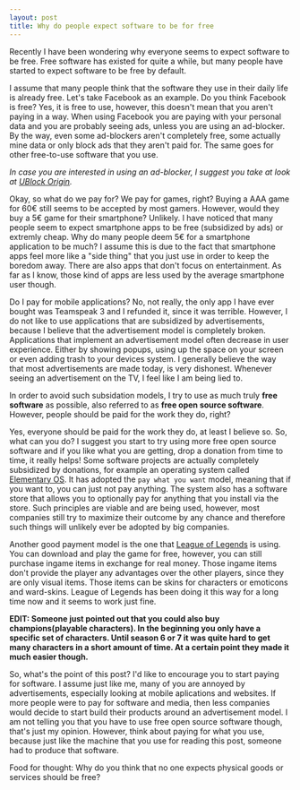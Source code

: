 ```yaml
---
layout: post
title: Why do people expect software to be for free
---
```


Recently I have been wondering why everyone seems to expect software
to be free. Free software has existed for quite a while, but
many people have started to expect software to be free by default.

I assume that many people think that the software they use
in their daily life is already free. Let's take Facebook as an example.
Do you think Facebook is free? Yes, it is free to use, however, this doesn't
mean that you aren't paying in a way. When using Facebook you are paying
with your personal data and you are probably seeing ads, unless you are
using an ad-blocker. By the way, even some ad-blockers aren't completely
free, some actually mine data or only block ads that they aren't paid for.
The same goes for other free-to-use software that you use.

*In case you are interested in using an ad-blocker, I suggest you take at look at [UBlock Origin](https://github.com/gorhill/uBlock).*

Okay, so what do we pay for? We pay for games, right? Buying a AAA game
for 60€ still seems to be accepted by most gamers. However, would they buy
a 5€ game for their smartphone? Unlikely. I have noticed that many people
seem to expect smartphone apps to be free (subsidized by ads) or extremly
cheap. Why do many people deem 5€ for a smartphone application to be much?
I assume this is due to the fact that smartphone apps feel
more like a "side thing" that you just use in order to keep the boredom away.
There are also apps that don't focus on entertainment. As far as I know,
those kind of apps are less used by the average smartphone user though.

Do I pay for mobile applications? No, not really, the only app I have ever bought
was Teamspeak 3 and I refunded it, since it was terrible. However, I do not like
to use applications that are subsidized by advertisements, because I believe that
the advertisement model is completely broken. Applications that implement an
advertisement model often decrease in user experience. Either by showing popups,
using up the space on your screen or even adding trash to your devices system.
I generally believe the way that most advertisements are made today, is very
dishonest. Whenever seeing an advertisement on the TV, I feel like I am being
lied to.

In order to avoid such subsidation models, I try to use as much truly
**free software** as possible, also referred to as **free open source software**.
However, people should be paid for the work they do, right?

Yes, everyone should be paid for the work they do, at least I believe so.
So, what can you do?
I suggest you start to try using more free open source software and if you
like what you are getting, drop a donation from time to time, it really helps!
Some software projects are actually completely subsidized by donations, for
example an operating system called [Elementary OS](https://elementary.io/de/).
It has adopted the `pay what you want` model, meaning that if you want to, you
can just not pay anything. The system also has a software store that allows you
to optionally pay for anything that you install via the store. Such principles
are viable and are being used, however, most companies still try to maximize
their outcome by any chance and therefore such things will unlikely ever be
adopted by big companies.

Another good payment model is the one that [League of Legends](https://play.euw.leagueoflegends.com/en_GB) is using.
You can download and play the game for free, however, you can still
purchase ingame items in exchange for real money. Those ingame items
don't provide the player any advantages over the other players, since
they are only visual items. Those items can be skins for characters
or emoticons and ward-skins. League of Legends has been doing it this way
for a long time now and it seems to work just fine.

**EDIT: Someone just pointed out that you could also buy
champions(playable characters). In the beginning you only have a specific
set of characters. Until season 6 or 7 it was quite hard to get many
characters in a short amount of time. At a certain point they made it
much easier though.**

So, what's the point of this post? I'd like to encourage you to start paying for
software. I assume just like me, many of you are annoyed by advertisements,
especially looking at mobile aplications and websites. If more people were to
pay for software and media, then less companies would decide to start
build their products around an advertisement model. I am not telling you that
you have to use free open source software
though, that's just my opinion. However, think about paying for what you use,
because just like the machine that you use for reading this post, someone
had to produce that software.

Food for thought: Why do you think that no one expects physical goods or
services should be free?
